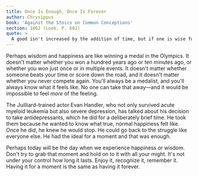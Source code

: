 ```yaml
---
title: Once Is Enough, Once Is Forever
author: Chrysippus
book: 'Against the Stoics on Common Conceptions'
section: 1062 (Loeb, P. 682)
quote: >
  A good isn't increased by the addition of time, but if one is wise for even a moment, they will be no less happy than the person who exercises virtue for all time and happily passes their life in it.
---
```


Perhaps wisdom and happiness are like winning a medal in the Olympics. It doesn't matter whether you won a hundred years ago or ten minutes ago, or whether you won just once or in multiple events. It doesn't matter whether someone beats your time or score down the road, and it doesn't matter whether you never compete again. You'll always be a medalist, and you'll always know what it feels like. No one can take that away—and it would be impossible to feel _more_ of the feeling.

The Juilliard-trained actor Evan Handler, who not only survived acute myeloid leukemia but also severe depression, has talked about his decision to take antidepressants, which he did for a deliberately brief time. He took them because he wanted to know what true, normal happiness felt like. Once he did, he knew he would stop. He could go back to the struggle like everyone else. He had the ideal for a moment and that was enough.

Perhaps today will be the day when we experience happiness or wisdom. Don't try to grab that moment and hold on to it with all your might. It's not under your control how long it lasts. Enjoy it, recognize it, remember it. Having it for a moment is the same as having it forever.

